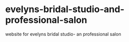 # evelyns-bridal-studio-and-professional-salon
website for evelyns bridal studio- an professional salon
